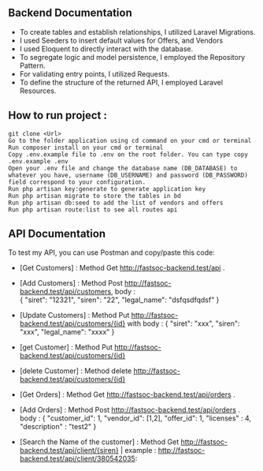 ## Backend Documentation

- To create tables and establish relationships, I utilized Laravel Migrations.
- I used Seeders to insert default values for Offers, and Vendors 
- I used Eloquent to directly interact with the database.
- To segregate logic and model persistence, I employed the Repository Pattern.
- For validating entry points, I utilized Requests.
- To define the structure of the returned API, I employed Laravel Resources.


## How to run project : 

    git clone <Url>
    Go to the folder application using cd command on your cmd or terminal
    Run composer install on your cmd or terminal
    Copy .env.example file to .env on the root folder. You can type copy .env.example .env 
    Open your .env file and change the database name (DB_DATABASE) to whatever you have, username (DB_USERNAME) and password (DB_PASSWORD) field correspond to your configuration.
    Run php artisan key:generate to generate application key
    Run php artisan migrate to store the tables in bd 
    Run php artisan db:seed to add the list of vendors and offers 
    Run php artisan route:list to see all routes api


## API Documentation

To test my API, you can use Postman and copy/paste this code:


- [Get Customers] : Method Get http://fastsoc-backend.test/api .
- [Add Customers] : Method Post http://fastsoc-backend.test/api/customers, body :  
    {
            "siret": "12321",
            "siren": "22",
            "legal_name": "dsfqsdfqdsf"
    }
- [Update Customers] : Method Put http://fastsoc-backend.test/api/customers/{id}  with body :
    {
            "siret": "xxx",
            "siren": "xxx",
            "legal_name": "xxxx"
    }


- [get Customer] : Method Put http://fastsoc-backend.test/api/customers/{id}  

- [delete Customer] : Method delete http://fastsoc-backend.test/api/customers/{id} 


- [Get Orders] : Method Get http://fastsoc-backend.test/api/orders .

- [Add Orders] : Method Post http://fastsoc-backend.test/api/orders . body : 
{
            "customer_id": 1,
            "vendor_id": [1,2],
            "offer_id": 1,
            "licenses" : 4, 
            "description" : "test2"
}

- [Search the Name of the customer] : Method Get http://fastsoc-backend.test/api/client/{siren} | example  : http://fastsoc-backend.test/api/client/380542035: 